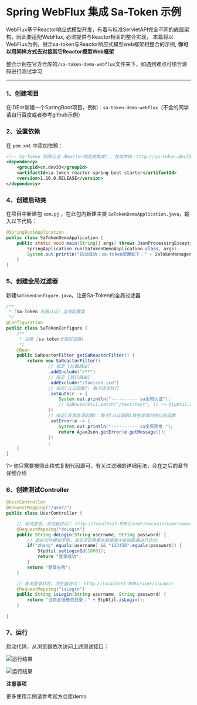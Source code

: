 # Spring WebFlux 集成 Sa-Token 示例

WebFlux基于Reactor响应式模型开发，有着与标准ServletAPI完全不同的底层架构，因此要适配WebFlux, 必须提供与Reactor相关的整合实现，
本篇将以WebFlux为例，展示sa-token与Reactor响应式模型web框架相整合的示例, **你可以用同样方式去对接其它Reactor模型Web框架**

整合示例在官方仓库的`/sa-token-demo-webflux`文件夹下，如遇到难点可结合源码进行测试学习

---

### 1、创建项目
在IDE中新建一个SpringBoot项目，例如：`sa-token-demo-webflux`（不会的同学请自行百度或者参考github示例）


### 2、设置依赖
在 `pom.xml` 中添加依赖：

``` xml 
<!-- Sa-Token 权限认证（Reactor响应式集成）, 在线文档：http://sa-token.dev33.cn/ -->
<dependency>
	<groupId>cn.dev33</groupId>
	<artifactId>sa-token-reactor-spring-boot-starter</artifactId>
	<version>1.16.0.RELEASE</version>
</dependency>
```


### 4、创建启动类
在项目中新建包 `com.pj` ，在此包内新建主类 `SaTokenDemoApplication.java`，输入以下代码：

``` java
@SpringBootApplication
public class SaTokenDemoApplication {
	public static void main(String[] args) throws JsonProcessingException {
		SpringApplication.run(SaTokenDemoApplication.class, args);
		System.out.println("启动成功：sa-token配置如下：" + SaTokenManager.getConfig());
	}
}
```

### 5、创建全局过滤器
新建`SaTokenConfigure.java`，注册Sa-Token的全局过滤器
``` java
/**
 * [Sa-Token 权限认证] 全局配置类 
 */
@Configuration
public class SaTokenConfigure {
	/**
     * 注册 [sa-token全局过滤器] 
     */
    @Bean
    public SaReactorFilter getSaReactorFilter() {
        return new SaReactorFilter()
        		// 指定 [拦截路由]
        		.addInclude("/**")
        		// 指定 [放行路由]
        		.addExclude("/favicon.ico")
        		// 指定[认证函数]: 每次请求执行 
        		.setAuth(r -> {
        			System.out.println("---------- sa全局认证");
                    // SaRouterUtil.match("/test/test", () -> StpUtil.checkLogin());
        		})
        		// 指定[异常处理函数]：每次[认证函数]发生异常时执行此函数 
        		.setError(e -> {
        			System.out.println("---------- sa全局异常 ");
        			return AjaxJson.getError(e.getMessage());
        		})
        		;
    }
}
```
?> 你只需要按照此格式复制代码即可，有关过滤器的详细用法，会在之后的章节详细介绍


### 6、创建测试Controller
``` java
@RestController
@RequestMapping("/user/")
public class UserController {

	// 测试登录，浏览器访问： http://localhost:8081/user/doLogin?username=zhang&password=123456
	@RequestMapping("doLogin")
	public String doLogin(String username, String password) {
		// 此处仅作模拟示例，真实项目需要从数据库中查询数据进行比对 
		if("zhang".equals(username) && "123456".equals(password)) {
			StpUtil.setLoginId(10001);
			return "登录成功";
		}
		return "登录失败";
	}

	// 查询登录状态，浏览器访问： http://localhost:8081/user/isLogin
	@RequestMapping("isLogin")
	public String isLogin(String username, String password) {
		return "当前会话是否登录：" + StpUtil.isLogin();
	}
	
}
```

### 7、运行
启动代码，从浏览器依次访问上述测试接口：

![运行结果](https://oss.dev33.cn/sa-token/doc/test-do-login.png)

![运行结果](https://oss.dev33.cn/sa-token/doc/test-is-login.png)


**注意事项**

更多使用示例请参考官方仓库demo



